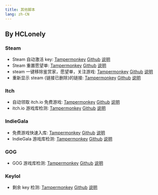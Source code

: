 ```yaml
---
title: 其他脚本
lang: zh-CN
---
```


## By HCLonely

### Steam

- Steam 自动激活 key: [Tampermonkey](https://greasyfork.org/zh-CN/scripts/36666)  [Github](https://github.com/HCLonely/user.js)  [说明](https://keylol.com/t344489-1-1)
- Steam 重置愿望单: [Tampermonkey](https://greasyfork.org/zh-CN/scripts/416858)  [Github](https://github.com/HCLonely/steam-wishlist-reset)  [说明](https://keylol.com/t661538-1-1)
- steam 一键移除鉴赏家，愿望单，关注游戏: [Tampermonkey](https://greasyfork.org/zh-CN/scripts/372255)  [Github](https://github.com/HCLonely/user.js)  [说明](https://keylol.com/t509899-1-1)
- 重新显示 steam {链接已删除}的链接: [Tampermonkey](https://greasyfork.org/zh-CN/scripts/374398)  [Github](https://github.com/HCLonely/user.js)  [说明](https://github.com/HCLonely/user.js)

### Itch

- 自动领取 itch.io 免费游戏: [Tampermonkey](https://greasyfork.org/zh-CN/scripts/36806)  [Github](https://github.com/HCLonely/user.js)  [说明](https://keylol.com/t577230-1-1)
- itch.io 游戏库检测: [Tampermonkey](https://greasyfork.org/zh-CN/scripts/404924)  [Github](https://github.com/HCLonely/Game-library-check)  [说明](https://keylol.com/t606079-1-1)

### IndieGala

- 免费游戏快速入库: [Tampermonkey](https://greasyfork.org/zh-CN/scripts/421992)  [Github](https://github.com/HCLonely/IG-Helper)  [说明](https://greasyfork.org/zh-CN/scripts/421992)
- IndieGala 游戏库检测: [Tampermonkey](https://greasyfork.org/zh-CN/scripts/422040)  [Github](https://github.com/HCLonely/IG-Helper)  [说明](https://greasyfork.org/zh-CN/scripts/421992)

### GOG

- GOG 游戏库检测: [Tampermonkey](https://greasyfork.org/zh-CN/scripts/405171)  [Github](https://github.com/HCLonely/Game-library-check)  [说明](https://github.com/HCLonely/Game-library-check)

### Keylol

- 剩余 key 检测: [Tampermonkey](https://greasyfork.org/zh-CN/scripts/406870)  [Github](https://github.com/HCLonely/user.jshttps://github.com/HCLonely/user.js)  [说明](https://github.com/HCLonely/Game-library-check)
